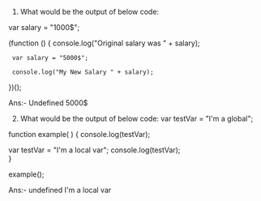 
1) What would be the output of below code: 

var salary = "1000$";

 (function () {
     console.log("Original salary was " + salary);

     var salary = "5000$";

     console.log("My New Salary " + salary);
})();

Ans:- Undefined
      5000$
   
  
2) What would be the output of below code: 
var testVar = "I'm a global";

function example( )
{
  console.log(testVar);  
  
  var testVar = "I'm a local var";
  console.log(testVar);  
}

example();

Ans:- undefined
       I'm a local var
